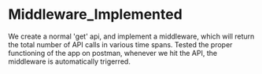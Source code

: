 # Middleware_Implemented
We create a normal 'get' api, and implement a middleware, which will return the total number of API calls in various time spans. Tested the proper functioning of the app on postman, whenever we hit the API, the middleware is automatically trigerred.
